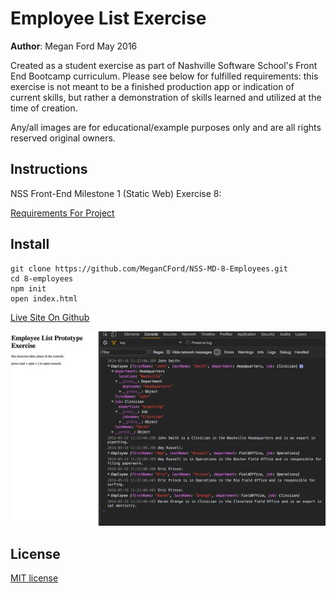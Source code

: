 # Employee List Exercise

**Author**: Megan Ford May 2016 


Created as a student exercise as part of Nashville Software School's Front End Bootcamp curriculum. Please see below for fulfilled requirements: this exercise is not meant to be a finished production app or indication of current skills, but rather a demonstration of skills learned and utilized at the time of creation.


Any/all images are for educational/example purposes only and are all rights reserved original owners. 


## Instructions


NSS Front-End Milestone 1 (Static Web) Exercise 8: 


[Requirements For Project](https://github.com/nashville-software-school/front-end-milestones/blob/master/4-modern-javascript-developer/exercises/MJ_PROTOTYPAL_EMPLOYEES.md)



## Install


``` 
git clone https://github.com/MeganCFord/NSS-MD-8-Employees.git
cd 8-employees
npm init
open index.html
```

[Live Site On Github](http://megancford.github.io/NSS-MD-8-Employees)


![screenshot](employee-screenshot.jpg)


## License 


[MIT license](LICENSE.md)

